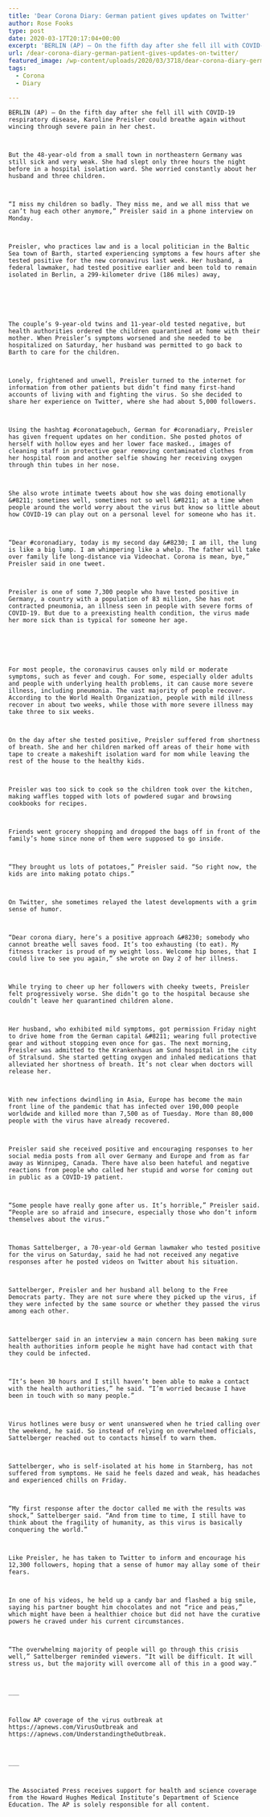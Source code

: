 ```yaml
---
title: 'Dear Corona Diary: German patient gives updates on Twitter'
author: Rose Fooks
type: post
date: 2020-03-17T20:17:04+00:00
excerpt: 'BERLIN (AP) — On the fifth day after she fell ill with COVID-19 respiratory disease, Karoline Preisler could breathe again without wincing through severe pain in her chest. But the 48-year-old from a small town in northeastern Germany was still sick and very weak. She had slept only three hours the night before in a&hellip;'
url: /dear-corona-diary-german-patient-gives-updates-on-twitter/
featured_image: /wp-content/uploads/2020/03/3718/dear-corona-diary-german-patient-gives-updates-on-twitter.jpg
tags:
  - Corona
  - Diary

---
```

  
    BERLIN (AP) — On the fifth day after she fell ill with COVID-19 respiratory disease, Karoline Preisler could breathe again without wincing through severe pain in her chest.
  
  
  
    But the 48-year-old from a small town in northeastern Germany was still sick and very weak. She had slept only three hours the night before in a hospital isolation ward. She worried constantly about her husband and three children.
  
  
  
    “I miss my children so badly. They miss me, and we all miss that we can’t hug each other anymore,” Preisler said in a phone interview on Monday.
  
  
  
    Preisler, who practices law and is a local politician in the Baltic Sea town of Barth, started experiencing symptoms a few hours after she tested positive for the new coronavirus last week. Her husband, a federal lawmaker, had tested positive earlier and been told to remain isolated in Berlin, a 299-kilometer drive (186 miles) away,
  
  
  
  
  
  
    The couple’s 9-year-old twins and 11-year-old tested negative, but health authorities ordered the children quarantined at home with their mother. When Preisler’s symptoms worsened and she needed to be hospitalized on Saturday, her husband was permitted to go back to Barth to care for the children.
  
  
  
    Lonely, frightened and unwell, Preisler turned to the internet for information from other patients but didn’t find many first-hand accounts of living with and fighting the virus. So she decided to share her experience on Twitter, where she had about 5,000 followers.
  
  
  
    Using the hashtag #coronatagebuch, German for #coronadiary, Preisler has given frequent updates on her condition. She posted photos of herself with hollow eyes and her lower face masked., images of cleaning staff in protective gear removing contaminated clothes from her hospital room and another selfie showing her receiving oxygen through thin tubes in her nose.
  
  
  
    She also wrote intimate tweets about how she was doing emotionally &#8211; sometimes well, sometimes not so well &#8211; at a time when people around the world worry about the virus but know so little about how COVID-19 can play out on a personal level for someone who has it.
  
  
  
    “Dear #coronadiary, today is my second day &#8230; I am ill, the lung is like a big lump. I am whimpering like a whelp. The father will take over family life long-distance via Videochat. Corona is mean, bye,” Preisler said in one tweet.
  
  
  
    Preisler is one of some 7,300 people who have tested positive in Germany, a country with a population of 83 million, She has not contracted pneumonia, an illness seen in people with severe forms of COVID-19. But due to a preexisting health condition, the virus made her more sick than is typical for someone her age.
  
  
  
  
  
  
    For most people, the coronavirus causes only mild or moderate symptoms, such as fever and cough. For some, especially older adults and people with underlying health problems, it can cause more severe illness, including pneumonia. The vast majority of people recover.  According to the World Health Organization, people with mild illness recover in about two weeks, while those with more severe illness may take three to six weeks.
  
  
  
    On the day after she tested positive, Preisler suffered from shortness of breath. She and her children marked off areas of their home with tape to create a makeshift isolation ward for mom while leaving the rest of the house to the healthy kids.
  
  
  
    Preisler was too sick to cook so the children took over the kitchen, making waffles topped with lots of powdered sugar and browsing cookbooks for recipes.
  
  
  
    Friends went grocery shopping and dropped the bags off in front of the family’s home since none of them were supposed to go inside.
  
  
  
    “They brought us lots of potatoes,” Preisler said. “So right now, the kids are into making potato chips.”
  
  
  
    On Twitter, she sometimes relayed the latest developments with a grim sense of humor.
  
  
  
    “Dear corona diary, here’s a positive approach &#8230; somebody who cannot breathe well saves food. It’s too exhausting (to eat). My fitness tracker is proud of my weight loss. Welcome hip bones, that I could live to see you again,” she wrote on Day 2 of her illness.
  
  
  
    While trying to cheer up her followers with cheeky tweets, Preisler felt progressively worse. She didn’t go to the hospital because she couldn’t leave her quarantined children alone.
  
  
  
    Her husband, who exhibited mild symptoms, got permission Friday night to drive home from the German capital &#8211; wearing full protective gear and without stopping even once for gas. The next morning, Preisler was admitted to the Krankenhaus am Sund hospital in the city of Stralsund. She started getting oxygen and inhaled medications that alleviated her shortness of breath. It’s not clear when doctors will release her.
  
  
  
    With new infections dwindling in Asia, Europe has become the main front line of the pandemic that has infected over 190,000 people worldwide and killed more than 7,500 as of Tuesday. More than 80,000 people with the virus have already recovered.
  
  
  
    Preisler said she received positive and encouraging responses to her social media posts from all over Germany and Europe and from as far away as Winnipeg, Canada. There have also been hateful and negative reactions from people who called her stupid and worse for coming out in public as a COVID-19 patient.
  
  
  
    “Some people have really gone after us. It’s horrible,” Preisler said. “People are so afraid and insecure, especially those who don’t inform themselves about the virus.”
  
  
  
    Thomas Sattelberger, a 70-year-old German lawmaker who tested positive for the virus on Saturday, said he had not received any negative responses after he posted videos on Twitter about his situation.
  
  
  
    Sattelberger, Preisler and her husband all belong to the Free Democrats party. They are not sure where they picked up the virus, if they were infected by the same source or whether they passed the virus among each other.
  
  
  
    Sattelberger said in an interview a main concern has been making sure health authorities inform people he might have had contact with that they could be infected.
  
  
  
    “It’s been 30 hours and I still haven’t been able to make a contact with the health authorities,” he said. “I’m worried because I have been in touch with so many people.”
  
  
  
    Virus hotlines were busy or went unanswered when he tried calling over the weekend, he said. So instead of relying on overwhelmed officials, Sattelberger reached out to contacts himself to warn them.
  
  
  
    Sattelberger, who is self-isolated at his home in Starnberg, has not suffered from symptoms. He said he feels dazed and weak, has headaches and experienced chills on Friday.
  
  
  
    “My first response after the doctor called me with the results was shock,” Sattelberger said. “And from time to time, I still have to think about the fragility of humanity, as this virus is basically conquering the world.”
  
  
  
    Like Preisler, he has taken to Twitter to inform and encourage his 12,300 followers, hoping that a sense of humor may allay some of their fears.
  
  
  
    In one of his videos, he held up a candy bar and flashed a big smile, saying his partner bought him chocolates and not “rice and peas,” which might have been a healthier choice but did not have the curative powers he craved under his current circumstances.
  
  
  
    “The overwhelming majority of people will go through this crisis well,” Sattelberger reminded viewers. “It will be difficult. It will stress us, but the majority will overcome all of this in a good way.”
  
  
  
    ___
  
  
  
    Follow AP coverage of the virus outbreak at https://apnews.com/VirusOutbreak and https://apnews.com/UnderstandingtheOutbreak.
  
  
  
    ___
  
  
  
    The Associated Press receives support for health and science coverage from the Howard Hughes Medical Institute’s Department of Science Education. The AP is solely responsible for all content.
  
